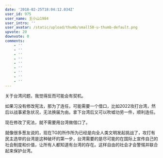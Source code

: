 ```yaml
---
date: '2018-02-25T18:04:12.034Z'
user_id: 975
user_name: 王小山1984
user_intro: ''
user_avatar: /static/upload/thumb/small50-u-thumb-default.png
upvote: 20
downvote: 0
comments:
    - ''
    - ''
    - ''
    - ''
    - ''
    - ''
    - ''
    - ''
    - ''
---
```


关于台湾问题，我觉得反而可能会有契机。

如果习没有修改宪法，那为了连任，可能需要一个借口，比如2022攻打台湾，然后以战事紧急状况，无法换届为由。拿下台湾后又可以吹嘘功劳一件，顺利连任。

现在修改了宪法，就不需要用台湾做借口了。

就像很多葱友说的，现在TG的所作所为已经是向全人类文明发起挑战了，攻打有民主选举的台湾是这种破坏的第一步，台湾需要的是尽可能的在国际上宣传自己的社会制度和价值，让所有人都知道有台湾的存在。这样自由的社会才会警惕并联合起来保护台湾。
